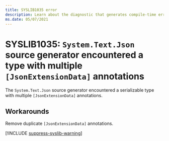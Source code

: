 ```yaml
---
title: SYSLIB1035 error
description: Learn about the diagnostic that generates compile-time error SYSLIB1035.
ms.date: 05/07/2021
---
```


# SYSLIB1035: `System.Text.Json` source generator encountered a type with multiple `[JsonExtensionData]` annotations

The `System.Text.Json` source generator encountered a serializable type with multiple `[JsonExtensionData]` annotations.

## Workarounds

Remove duplicate `[JsonExtensionData]` annotations.

[!INCLUDE [suppress-syslib-warning](includes/suppress-source-generator-diagnostics.md)]
